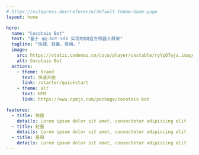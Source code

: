 ```yaml
---
# https://vitepress.dev/reference/default-theme-home-page
layout: home

hero:
  name: "Cocotais Bot"
  text: "基于 qq-bot-sdk 实现的QQ官方机器人框架"
  tagline: "快捷、轻量、易用。"
  image:
    src: https://static.codemao.cn/coco/player/unstable/ryYpO7wja.image/png?hash=Fk5MB4bIWWoeu5uaE4GQ2VJM0L3o
    alt: Cocotais Bot
  actions:
    - theme: brand
      text: 快速开始
      link: /starter/quickstart
    - theme: alt
      text: NPM
      link: https://www.npmjs.com/package/cocotais-bot

features:
  - title: 快捷
    details: Lorem ipsum dolor sit amet, consectetur adipiscing elit
  - title: 轻量
    details: Lorem ipsum dolor sit amet, consectetur adipiscing elit
  - title: 易用
    details: Lorem ipsum dolor sit amet, consectetur adipiscing elit
---
```


